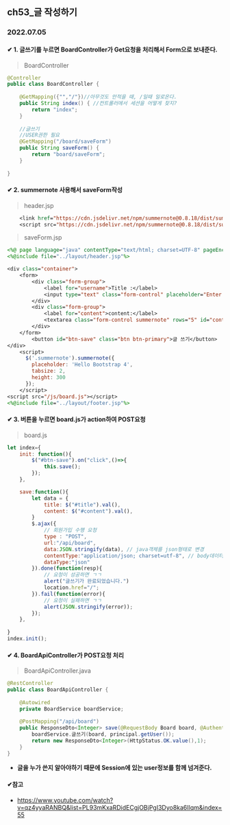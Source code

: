 ## ch53_글 작성하기
### 2022.07.05

#### ✔ 1. 글쓰기를 누르면 BoardController가 Get요청을 처리해서 Form으로 보내준다.
> BoardController
```java
@Controller
public class BoardController {
	
	@GetMapping({"","/"})//아무것도 안적을 때, /일때 일로온다.
	public String index() { //컨트롤러에서 세션을 어떻게 찾지?
		return "index";
	}
	
	//글쓰기
	//USER권한 필요
	@GetMapping("/board/saveForm")
	public String saveForm() {
		return "board/saveForm";
	}
	
}
```

#### ✔ 2. summernote 사용해서 saveForm작성
> header.jsp
```jsp
    <link href="https://cdn.jsdelivr.net/npm/summernote@0.8.18/dist/summernote-bs4.min.css" rel="stylesheet">
    <script src="https://cdn.jsdelivr.net/npm/summernote@0.8.18/dist/summernote-bs4.min.js"></script>
```
>saveForm.jsp
```jsp
<%@ page language="java" contentType="text/html; charset=UTF-8" pageEncoding="UTF-8"%>
<%@include file="../layout/header.jsp"%>

<div class="container">
	<form>
		<div class="form-group">
			<label for="username">Title :</label>
			<input type="text" class="form-control" placeholder="Enter title" id="title">
		</div>
		<div class="form-group">
			<label for="content">content:</label>
			<textarea class="form-control summernote" rows="5" id="content"></textarea>
		</div>
	</form>
		<button id="btn-save" class="btn btn-primary">글 쓰기</button>
</div>
    <script>
      $('.summernote').summernote({
        placeholder: 'Hello Bootstrap 4',
        tabsize: 2,
        height: 300
      });
    </script>
<script src="/js/board.js"></script>
<%@include file="../layout/footer.jsp"%>
```
#### ✔ 3. 버튼을 누르면 board.js가 action하여 POST요청
>board.js
```js
let index={
	init: function(){
		$("#btn-save").on("click",()=>{
			this.save();
		});
	},	

	save:function(){
		let data = {
			title: $("#title").val(),
			content: $("#content").val(),
		}
		$.ajax({
			// 회원가입 수행 요청
			type : "POST",
			url:"/api/board",
			data:JSON.stringify(data), // java객체를 json형태로 변경
			contentType:"application/json; charset=utf-8", // body데이터가 어떤 타입인지
			dataType:"json" 
		}).done(function(resp){
			// 요청이 성공하면 ㄱㄱ
			alert("글쓰기가 완료되었습니다.")
			location.href="/";
		}).fail(function(error){
			// 요청이 실패하면 ㄱㄱ
			alert(JSON.stringify(error));
		});
	},
	
}
index.init();
```

#### ✔ 4. BoardApiController가 POST요청 처리
> BoardApiController.java
```java
@RestController
public class BoardApiController {
	
	@Autowired
	private BoardService boardService;
	
	@PostMapping("/api/board")
	public ResponseDto<Integer> save(@RequestBody Board board, @AuthenticationPrincipal PrincipalDetail principal) {
		boardService.글쓰기(board, principal.getUser());
		return new ResponseDto<Integer>(HttpStatus.OK.value(),1);
	}
}
```
 - **글을 누가 쓴지 알아야하기 때문에 Session에 있는 user정보를 함께 넘겨준다.**

#### ✔참고
- https://www.youtube.com/watch?v=qz4yyaRANBQ&list=PL93mKxaRDidECgjOBjPgI3Dyo8ka6Ilqm&index=55
